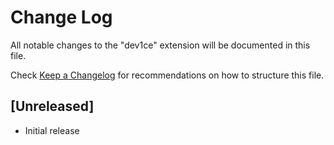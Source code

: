 # Change Log

All notable changes to the "dev1ce" extension will be documented in this file.

Check [Keep a Changelog](http://keepachangelog.com/) for recommendations on how to structure this file.

## [Unreleased]

- Initial release
